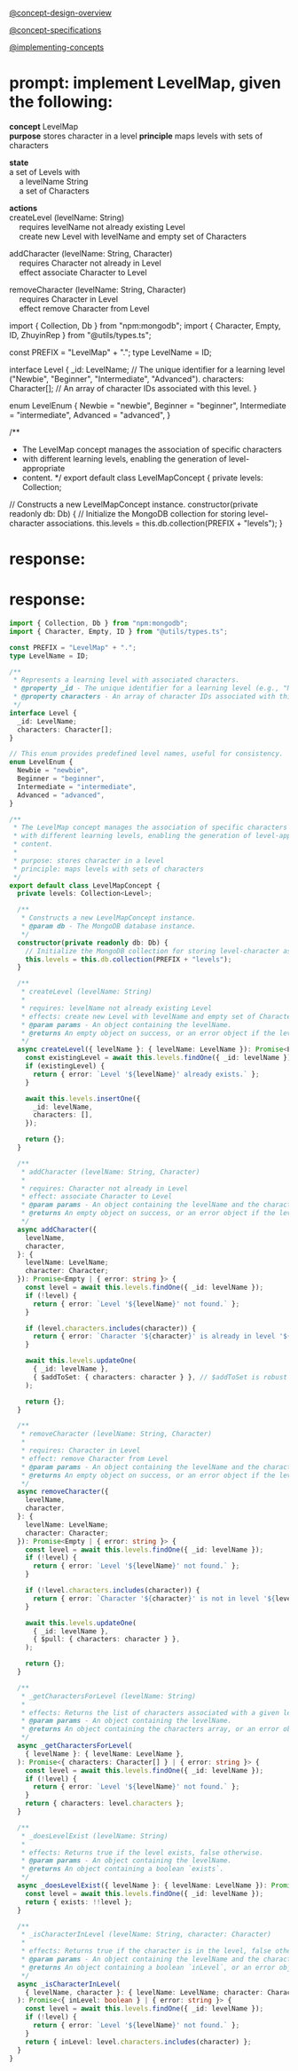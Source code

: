 [@concept-design-overview](../../background/concept-design-overview.md)

[@concept-specifications](../../background/concept-specifications.md)

[@implementing-concepts](../../background/implementing-concepts.md)

# prompt: implement LevelMap, given the following:

**concept** LevelMap  
**purpose** stores character in a level
**principle** maps levels with sets of characters  

**state**    
a set of Levels with  
  &emsp; a levelName String  
  &emsp; a set of Characters  

**actions**  
createLevel (levelName: String)  
  &emsp; requires levelName not already existing Level  
  &emsp; create new Level with levelName and empty set of Characters  

addCharacter (levelName: String, Character)  
  &emsp; requires Character not already in Level  
  &emsp; effect associate Character to Level  

removeCharacter (levelName: String, Character)  
  &emsp; requires Character in Level  
  &emsp; effect remove Character from Level  

import { Collection, Db } from "npm:mongodb";
import { Character, Empty, ID, ZhuyinRep } from "@utils/types.ts";

const PREFIX = "LevelMap" + ".";
type LevelName = ID;

interface Level {
  _id: LevelName; // The unique identifier for a learning level ("Newbie", "Beginner", "Intermediate", "Advanced").
  characters: Character[]; // An array of character IDs associated with this level.
}

enum LevelEnum {
  Newbie = "newbie",
  Beginner = "beginner",
  Intermediate = "intermediate",
  Advanced = "advanced",
}

/**
 * The LevelMap concept manages the association of specific characters
 * with different learning levels, enabling the generation of level-appropriate
 * content.
 */
export default class LevelMapConcept {
  private levels: Collection<Level>;

  // Constructs a new LevelMapConcept instance.
  constructor(private readonly db: Db) {
    // Initialize the MongoDB collection for storing level-character associations.
    this.levels = this.db.collection(PREFIX + "levels");
  }
# response:


# response:

```typescript
import { Collection, Db } from "npm:mongodb";
import { Character, Empty, ID } from "@utils/types.ts";

const PREFIX = "LevelMap" + ".";
type LevelName = ID;

/**
 * Represents a learning level with associated characters.
 * @property _id - The unique identifier for a learning level (e.g., "Newbie", "Beginner").
 * @property characters - An array of character IDs associated with this level.
 */
interface Level {
  _id: LevelName;
  characters: Character[];
}

// This enum provides predefined level names, useful for consistency.
enum LevelEnum {
  Newbie = "newbie",
  Beginner = "beginner",
  Intermediate = "intermediate",
  Advanced = "advanced",
}

/**
 * The LevelMap concept manages the association of specific characters
 * with different learning levels, enabling the generation of level-appropriate
 * content.
 *
 * purpose: stores character in a level
 * principle: maps levels with sets of characters
 */
export default class LevelMapConcept {
  private levels: Collection<Level>;

  /**
   * Constructs a new LevelMapConcept instance.
   * @param db - The MongoDB database instance.
   */
  constructor(private readonly db: Db) {
    // Initialize the MongoDB collection for storing level-character associations.
    this.levels = this.db.collection(PREFIX + "levels");
  }

  /**
   * createLevel (levelName: String)
   *
   * requires: levelName not already existing Level
   * effects: create new Level with levelName and empty set of Characters
   * @param params - An object containing the levelName.
   * @returns An empty object on success, or an error object if the level already exists.
   */
  async createLevel({ levelName }: { levelName: LevelName }): Promise<Empty | { error: string }> {
    const existingLevel = await this.levels.findOne({ _id: levelName });
    if (existingLevel) {
      return { error: `Level '${levelName}' already exists.` };
    }

    await this.levels.insertOne({
      _id: levelName,
      characters: [],
    });

    return {};
  }

  /**
   * addCharacter (levelName: String, Character)
   *
   * requires: Character not already in Level
   * effect: associate Character to Level
   * @param params - An object containing the levelName and the character ID.
   * @returns An empty object on success, or an error object if the level is not found or the character is already in the level.
   */
  async addCharacter({
    levelName,
    character,
  }: {
    levelName: LevelName;
    character: Character;
  }): Promise<Empty | { error: string }> {
    const level = await this.levels.findOne({ _id: levelName });
    if (!level) {
      return { error: `Level '${levelName}' not found.` };
    }

    if (level.characters.includes(character)) {
      return { error: `Character '${character}' is already in level '${levelName}'.` };
    }

    await this.levels.updateOne(
      { _id: levelName },
      { $addToSet: { characters: character } }, // $addToSet is robust against race conditions
    );

    return {};
  }

  /**
   * removeCharacter (levelName: String, Character)
   *
   * requires: Character in Level
   * effect: remove Character from Level
   * @param params - An object containing the levelName and the character ID.
   * @returns An empty object on success, or an error object if the level is not found or the character is not in the level.
   */
  async removeCharacter({
    levelName,
    character,
  }: {
    levelName: LevelName;
    character: Character;
  }): Promise<Empty | { error: string }> {
    const level = await this.levels.findOne({ _id: levelName });
    if (!level) {
      return { error: `Level '${levelName}' not found.` };
    }

    if (!level.characters.includes(character)) {
      return { error: `Character '${character}' is not in level '${levelName}'.` };
    }

    await this.levels.updateOne(
      { _id: levelName },
      { $pull: { characters: character } },
    );

    return {};
  }

  /**
   * _getCharactersForLevel (levelName: String)
   *
   * effects: Returns the list of characters associated with a given level.
   * @param params - An object containing the levelName.
   * @returns An object containing the characters array, or an error object if the level is not found.
   */
  async _getCharactersForLevel(
    { levelName }: { levelName: LevelName },
  ): Promise<{ characters: Character[] } | { error: string }> {
    const level = await this.levels.findOne({ _id: levelName });
    if (!level) {
      return { error: `Level '${levelName}' not found.` };
    }
    return { characters: level.characters };
  }

  /**
   * _doesLevelExist (levelName: String)
   *
   * effects: Returns true if the level exists, false otherwise.
   * @param params - An object containing the levelName.
   * @returns An object containing a boolean `exists`.
   */
  async _doesLevelExist({ levelName }: { levelName: LevelName }): Promise<{ exists: boolean }> {
    const level = await this.levels.findOne({ _id: levelName });
    return { exists: !!level };
  }

  /**
   * _isCharacterInLevel (levelName: String, character: Character)
   *
   * effects: Returns true if the character is in the level, false otherwise.
   * @param params - An object containing the levelName and the character ID.
   * @returns An object containing a boolean `inLevel`, or an error object if the level is not found.
   */
  async _isCharacterInLevel(
    { levelName, character }: { levelName: LevelName; character: Character },
  ): Promise<{ inLevel: boolean } | { error: string }> {
    const level = await this.levels.findOne({ _id: levelName });
    if (!level) {
      return { error: `Level '${levelName}' not found.` };
    }
    return { inLevel: level.characters.includes(character) };
  }
}
```